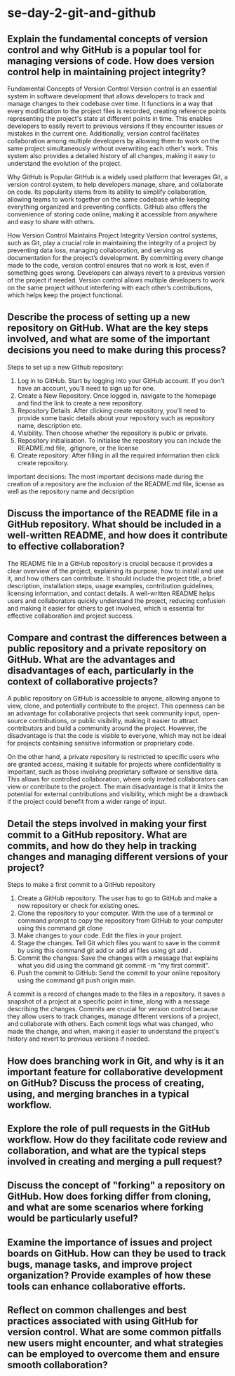 # se-day-2-git-and-github
## Explain the fundamental concepts of version control and why GitHub is a popular tool for managing versions of code. How does version control help in maintaining project integrity?
Fundamental Concepts of Version Control
Version control is an essential system in software development that allows developers to track and manage changes to their codebase over time. It functions in a way that every modification to the project files is recorded, creating reference points representing the project's state at different points in time. This enables developers to easily revert to previous versions if they encounter issues or mistakes in the current one. Additionally, version control facilitates collaboration among multiple developers by allowing them to work on the same project simultaneously without overwriting each other's work. This system also provides a detailed history of all changes, making it easy to understand the evolution of the project.

Why GitHub is Popular
GitHub is a widely used platform that leverages Git, a version control system, to help developers manage, share, and collaborate on code. Its popularity stems from its ability to simplify collaboration, allowing teams to work together on the same codebase while keeping everything organized and preventing conflicts. GitHub also offers the convenience of storing code online, making it accessible from anywhere and easy to share with others.

How Version Control Maintains Project Integrity
Version control systems, such as Git, play a crucial role in maintaining the integrity of a project by preventing data loss, managing collaboration, and serving as documentation for the project’s development. By committing every change made to the code, version control ensures that no work is lost, even if something goes wrong. Developers can always revert to a previous version of the project if needed. Version control allows multiple developers to work on the same project without interfering with each other’s contributions, which helps keep the project functional.

## Describe the process of setting up a new repository on GitHub. What are the key steps involved, and what are some of the important decisions you need to make during this process?
Steps to set up a new Github repository:
1. Log in to GitHub. Start by logging into your GitHub account. If you don’t have an account, you’ll need to sign up for one.
2. Create a New Repository. Once logged in, navigate to the homepage and find the link to create a new repository.
3. Repository Details. After clicking create repository, you’ll need to provide some basic details about your repository such as repository name, description etc.
4. Visibility. Then choose whether the repository is public or private.
5. Repository initialisation. To initialise the repository you can include the README.md file, .gitignore, or the license
6. Create repository: After filling in all the required information then click create repository.

Important decisions:
The most important decisions made during the creation of a repository are the inclusion of the README.md file, license as well as the repository name and decsription

## Discuss the importance of the README file in a GitHub repository. What should be included in a well-written README, and how does it contribute to effective collaboration?
The README file in a GitHub repository is crucial because it provides a clear overview of the project, explaining its purpose, how to install and use it, and how others can contribute. It should include the project title, a brief description, installation steps, usage examples, contribution guidelines, licensing information, and contact details. A well-written README helps users and collaborators quickly understand the project, reducing confusion and making it easier for others to get involved, which is essential for effective collaboration and project success.

## Compare and contrast the differences between a public repository and a private repository on GitHub. What are the advantages and disadvantages of each, particularly in the context of collaborative projects?
A public repository on GitHub is accessible to anyone, allowing anyone to view, clone, and potentially contribute to the project. This openness can be an advantage for collaborative projects that seek community input, open-source contributions, or public visibility, making it easier to attract contributors and build a community around the project. However, the disadvantage is that the code is visible to everyone, which may not be ideal for projects containing sensitive information or proprietary code.

On the other hand, a private repository is restricted to specific users who are granted access, making it suitable for projects where confidentiality is important, such as those involving proprietary software or sensitive data. This allows for controlled collaboration, where only invited collaborators can view or contribute to the project. The main disadvantage is that it limits the potential for external contributions and visibility, which might be a drawback if the project could benefit from a wider range of input.

## Detail the steps involved in making your first commit to a GitHub repository. What are commits, and how do they help in tracking changes and managing different versions of your project?
Steps to make a first commit to a GitHub repository
1. Create a GitHub repository. The user has to go to GitHub and make a new repository or check for existing ones.
2. Clone the repository to your computer. With the use of a terminal or command prompt to copy the repository from GitHub to your computer using this command git clone <repository URL here>
3. Make changes to your code. Edit the files in your project.
4. Stage the changes. Tell Git which files you want to save in the commit by using this command git add <file> or add all files using git add . 
5. Commit the changes: Save the changes with a message that explains what you did using the command git commit -m "my first commit".
6. Push the commit to GitHub: Send the commit to your online repository using the command git push origin main.

A commit is a record of changes made to the files in a repository. It saves a snapshot of a project at a specific point in time, along with a message describing the changes. Commits are crucial for version control because they allow users to track changes, manage different versions of a project, and collaborate with others. Each commit logs what was changed, who made the change, and when, making it easier to understand the project's history and revert to previous versions if needed.

## How does branching work in Git, and why is it an important feature for collaborative development on GitHub? Discuss the process of creating, using, and merging branches in a typical workflow.

## Explore the role of pull requests in the GitHub workflow. How do they facilitate code review and collaboration, and what are the typical steps involved in creating and merging a pull request?

## Discuss the concept of "forking" a repository on GitHub. How does forking differ from cloning, and what are some scenarios where forking would be particularly useful?

## Examine the importance of issues and project boards on GitHub. How can they be used to track bugs, manage tasks, and improve project organization? Provide examples of how these tools can enhance collaborative efforts.

## Reflect on common challenges and best practices associated with using GitHub for version control. What are some common pitfalls new users might encounter, and what strategies can be employed to overcome them and ensure smooth collaboration?

